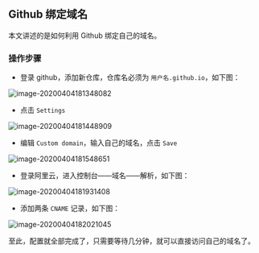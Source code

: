 ## Github 绑定域名

本文讲述的是如何利用 Github 绑定自己的域名。



### 操作步骤

- 登录 github，添加新仓库，仓库名必须为 `用户名.github.io`，如下图：

![image-20200404181348082](https://tva1.sinaimg.cn/large/00831rSTgy1gdhwfq2zr3j31jk0b0q8h.jpg)

- 点击 `Settings`

![image-20200404181448909](https://tva1.sinaimg.cn/large/00831rSTgy1gdhwgsynghj31ju0aqaf4.jpg)

- 编辑 `Custom domain`，输入自己的域名，点击 `Save`

![image-20200404181548651](https://tva1.sinaimg.cn/large/00831rSTgy1gdhwht8yhbj30zq0u04bp.jpg)

- 登录阿里云，进入控制台——域名——解析，如下图：

![image-20200404181931408](https://tva1.sinaimg.cn/large/00831rSTgy1gdhwlovrxaj31xg09yadn.jpg)

- 添加两条 `CNAME` 记录，如下图：

![image-20200404182021045](https://tva1.sinaimg.cn/large/00831rSTgy1gdhwmlh7ymj31vc0iu10y.jpg)

至此，配置就全部完成了，只需要等待几分钟，就可以直接访问自己的域名了。